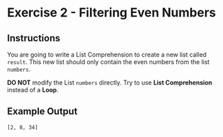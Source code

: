 # Exercise 2 - Filtering Even Numbers

## Instructions
You are going to write a List Comprehension to create a new list called <code>result</code>. This new list should only contain the even numbers from the list <code>numbers</code>.

**DO NOT** modify the List <code>numbers</code> directly. Try to use **List Comprehension** instead of a **Loop**.

## Example Output
```
[2, 8, 34]
```
